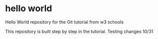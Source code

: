 # hello world
Hello World repository for the Git tutorial from w3 schools


This repository is built step by step in the tutorial.
Testing changes 10/31
